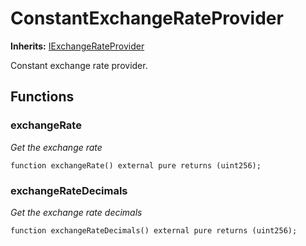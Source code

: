 # ConstantExchangeRateProvider

**Inherits:** [IExchangeRateProvider](/src/interfaces/IExchangeRateProvider.sol/interface.IExchangeRateProvider.md)

Constant exchange rate provider.

## Functions

### exchangeRate

_Get the exchange rate_

```solidity
function exchangeRate() external pure returns (uint256);
```

### exchangeRateDecimals

_Get the exchange rate decimals_

```solidity
function exchangeRateDecimals() external pure returns (uint256);
```
